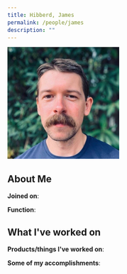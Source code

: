 ```yaml
---
title: Hibberd, James
permalink: /people/james
description: ""
---
```


<img src="/images/headshots/james.jpg" title="Hibberd, James" alt="Hibberd, James" style="width:50%;margin-left:0">

## About Me

**Joined on**: 

**Function**: 

## What I've worked on

**Products/things I've worked on**:


**Some of my accomplishments**:

